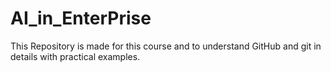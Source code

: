 # AI_in_EnterPrise
This Repository is made for this course and to understand GitHub and git in details with practical examples.
